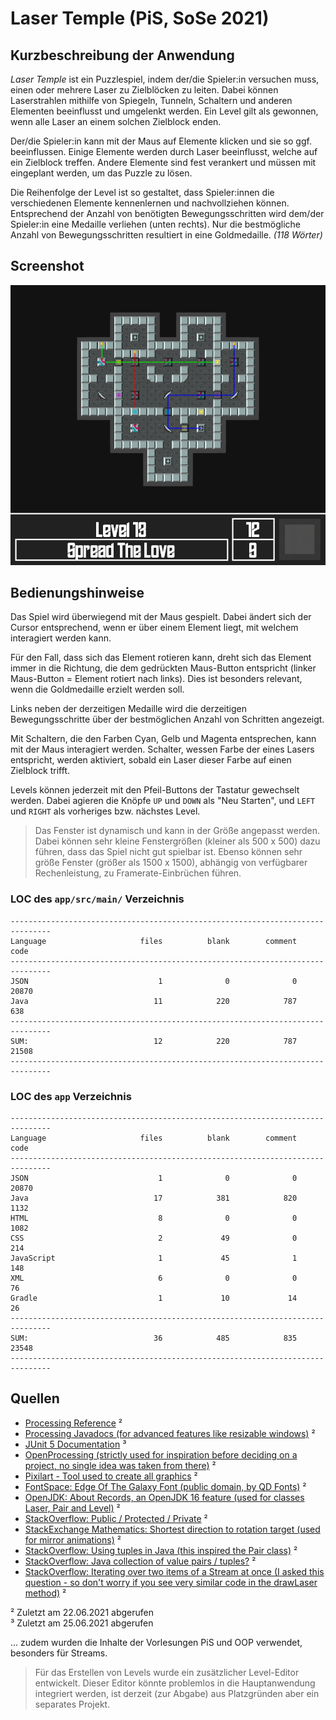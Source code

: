 # Laser Temple (PiS, SoSe 2021)

## Kurzbeschreibung der Anwendung

*Laser Temple* ist ein Puzzlespiel, indem der/die Spieler:in versuchen muss, einen oder mehrere Laser zu Zielblöcken zu
leiten. Dabei können Laserstrahlen mithilfe von Spiegeln, Tunneln, Schaltern und anderen Elementen beeinflusst und
umgelenkt werden. Ein Level gilt als gewonnen, wenn alle Laser an einem solchen Zielblock enden.

Der/die Spieler:in kann mit der Maus auf Elemente klicken und sie so ggf. beeinflussen. Einige Elemente werden durch
Laser beeinflusst, welche auf ein Zielblock treffen. Andere Elemente sind fest verankert und müssen mit eingeplant
werden, um das Puzzle zu lösen.

Die Reihenfolge der Level ist so gestaltet, dass Spieler:innen die verschiedenen Elemente kennenlernen und
nachvollziehen können. Entsprechend der Anzahl von benötigten Bewegungsschritten wird dem/der Spieler:in eine Medaille
verliehen (unten rechts). Nur die bestmögliche Anzahl von Bewegungsschritten resultiert in eine Goldmedaille.
*(118 Wörter)*

## Screenshot

![Screenshot](screenshot.png)

## Bedienungshinweise

Das Spiel wird überwiegend mit der Maus gespielt. Dabei ändert sich der Cursor entsprechend, wenn er über einem Element
liegt, mit welchem interagiert werden kann.

Für den Fall, dass sich das Element rotieren kann, dreht sich das Element immer in die Richtung, die dem gedrückten
Maus-Button entspricht (linker Maus-Button = Element rotiert nach links). Dies ist besonders relevant, wenn die
Goldmedaille erzielt werden soll.

Links neben der derzeitigen Medaille wird die derzeitigen Bewegungsschritte über der bestmöglichen Anzahl von Schritten
angezeigt.

Mit Schaltern, die den Farben Cyan, Gelb und Magenta entsprechen, kann mit der Maus interagiert werden. Schalter, wessen
Farbe der eines Lasers entspricht, werden aktiviert, sobald ein Laser dieser Farbe auf einen Zielblock trifft.

Levels können jederzeit mit den Pfeil-Buttons der Tastatur gewechselt werden. Dabei agieren die Knöpfe `UP` und `DOWN`
als "Neu Starten", und `LEFT` und `RIGHT` als vorheriges bzw. nächstes Level.

> Das Fenster ist dynamisch und kann in der Größe angepasst werden.
> Dabei können sehr kleine Fenstergrößen (kleiner als 500 x 500) dazu führen, dass das Spiel nicht gut spielbar ist.
> Ebenso können sehr größe Fenster (größer als 1500 x 1500), abhängig von verfügbarer Rechenleistung, zu Framerate-Einbrüchen führen.

### LOC des `app/src/main/` Verzeichnis

```
-------------------------------------------------------------------------------
Language                     files          blank        comment           code
-------------------------------------------------------------------------------
JSON                             1              0              0          20870
Java                            11            220            787            638
-------------------------------------------------------------------------------
SUM:                            12            220            787          21508
-------------------------------------------------------------------------------

```

### LOC des `app` Verzeichnis

```
-------------------------------------------------------------------------------
Language                     files          blank        comment           code
-------------------------------------------------------------------------------
JSON                             1              0              0          20870
Java                            17            381            820           1132
HTML                             8              0              0           1082
CSS                              2             49              0            214
JavaScript                       1             45              1            148
XML                              6              0              0             76
Gradle                           1             10             14             26
-------------------------------------------------------------------------------
SUM:                            36            485            835          23548
-------------------------------------------------------------------------------

```

## Quellen

* [Processing Reference](https://processing.org/reference/) ²
* [Processing Javadocs (for advanced features like resizable windows)](https://processing.github.io/processing-javadocs/core/)
  ²
* [JUnit 5 Documentation](https://junit.org/junit5/docs/current/user-guide/) ³
* [OpenProcessing (strictly used for inspiration before deciding on a project, no single idea was taken from there)](https://openprocessing.org/)
  ²
* [Pixilart - Tool used to create all graphics](https://www.pixilart.com/) ²
* [FontSpace: Edge Of The Galaxy Font (public domain, by QD Fonts)](https://www.fontspace.com/edge-of-the-galaxy-font-f45748)
  ²
* [OpenJDK: About Records, an OpenJDK 16 feature (used for classes Laser, Pair and Level)](https://openjdk.java.net/jeps/395)
  ²
* [StackOverflow: Public / Protected / Private](https://stackoverflow.com/questions/215497/what-is-the-difference-between-public-protected-package-private-and-private-in)
  ²
* [StackExchange Mathematics: Shortest direction to rotation target (used for mirror animations)](https://math.stackexchange.com/questions/1366869/calculating-rotation-direction-between-two-angles)
  ²
* [StackOverflow: Using tuples in Java (this inspired the Pair class)](https://stackoverflow.com/questions/2670982/using-pairs-or-2-tuples-in-java)
  ²
* [StackOverflow: Java collection of value pairs / tuples?](https://stackoverflow.com/questions/521171/a-java-collection-of-value-pairs-tuples)
  ²
* [StackOverflow: Iterating over two items of a Stream at once (I asked this question - so don't worry if you see very similar code in the drawLaser method)](https://stackoverflow.com/questions/67643914/how-can-i-iterate-over-two-items-of-a-stream-at-once)
  ²

² Zuletzt am 22.06.2021 abgerufen  
³ Zuletzt am 25.06.2021 abgerufen

... zudem wurden die Inhalte der Vorlesungen PiS und OOP verwendet, besonders für Streams.

> Für das Erstellen von Levels wurde ein zusätzlicher Level-Editor entwickelt.
> Dieser Editor könnte problemlos in die Hauptanwendung integriert werden, ist derzeit (zur Abgabe) aus Platzgründen aber ein separates Projekt.
